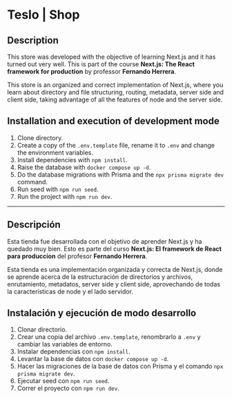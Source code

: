 # Teslo | Shop

## Description

This store was developed with the objective of learning Next.js and it has turned out very well. This is part of the course **Next.js: The React framework for production** by professor **Fernando Herrera**.

This store is an organized and correct implementation of Next.js, where you learn about directory and file structuring, routing, metadata, server side and client side, taking advantage of all the features of node and the server side.

## Installation and execution of development mode

1. Clone directory.
2. Create a copy of the `.env.template` file, rename it to `.env` and change the environment variables.
3. Install dependencies with `npm install`.
4. Raise the database with `docker compose up -d`.
5. Do the database migrations with Prisma and the `npx prisma migrate dev` command.
6. Run seed with `npm run seed`.
7. Run the project with `npm run dev`.

---

## Descripción

Esta tienda fue desarrollada con el objetivo de aprender Next.js y ha quedado muy bien. Esto es parte del curso **Next.js: El framework de React para produccion** del profesor **Fernando Herrera**.

Esta tienda es una implementación organizada y correcta de Next.js, donde se aprende acerca de la estructuración de directorios y archivos, enrutamiento, metadatos, server side y client side, aprovechando de todas la características de node y el lado servidor.

## Instalación y ejecución de modo desarrollo

1. Clonar directorio.
2. Crear una copia del archivo `.env.template`, renombrarlo a `.env` y cambiar las variables de entorno.
3. Instalar dependencias con `npm install`.
4. Levantar la base de datos con `docker compose up -d`.
5. Hacer las migraciones de la base de datos con Prisma y el comando `npx prisma migrate dev`.
6. Ejecutar seed con `npm run seed`.
7. Correr el proyecto con `npm run dev`.
